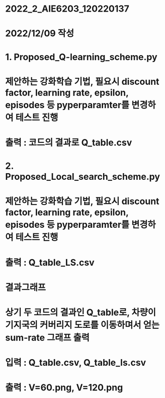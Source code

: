 # 2022_2_AIE6203_120220137

# 2022/12/09 작성

# 1. Proposed_Q-learning_scheme.py
# 제안하는 강화학습 기법, 필요시 discount factor, learning rate, epsilon, episodes 등 pyperparamter를 변경하여 테스트 진행
# 출력 : 코드의 결과로 Q_table.csv

# 2. Proposed_Local_search_scheme.py
# 제안하는 강화학습 기법, 필요시 discount factor, learning rate, epsilon, episodes 등 pyperparamter를 변경하여 테스트 진행
# 출력 : Q_table_LS.csv

# 결과그래프
# 상기 두 코드의 결과인 Q_table로, 차량이 기지국의 커버리지 도로를 이동하며서 얻는 sum-rate 그래프 출력
# 입력 : Q_table.csv, Q_table_ls.csv
# 출력 : V=60.png, V=120.png
